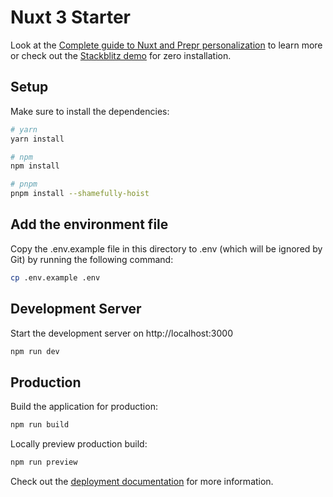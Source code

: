 # Nuxt 3 Starter

Look at the [Complete guide to Nuxt and Prepr personalization](https://docs.prepr.io/connecting-front-end-apps/nuxt-complete-guide) to learn more or check out the [Stackblitz demo](https://stackblitz.com/edit/nuxt-starter-prepr-cms) for zero installation.

## Setup

Make sure to install the dependencies:

```bash
# yarn
yarn install

# npm
npm install

# pnpm
pnpm install --shamefully-hoist
```

## Add the environment file 
Copy the .env.example file in this directory to .env (which will be ignored by Git) by running the following command: 
```bash
cp .env.example .env
```
## Development Server

Start the development server on http://localhost:3000

```bash
npm run dev
```

## Production

Build the application for production:

```bash
npm run build
```

Locally preview production build:

```bash
npm run preview
```

Check out the [deployment documentation](https://nuxt.com/docs/getting-started/deployment) for more information.
